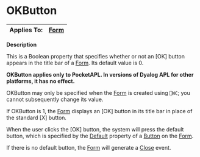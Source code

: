 




<h1 class="heading"><span class="name">OKButton</span></h1>

| Applies To: | [Form](./form.md) |
| --- | ---  |


**Description**


This is a Boolean property that specifies whether or not an [OK] button appears in the title bar of a [Form](./form.md). Its default value is 0.



**OKButton applies only to PocketAPL. In versions of Dyalog APL for other platforms, it has no effect.**


OKButton may only be specified when the [Form](./form.md) is created using `⎕WC`; you cannot subsequently change its value.


If OKButton is 1, the [Form](./form.md) displays an [OK]  button in its title bar in place of the standard [X] button.


When the user clicks the [OK] button, the system will press the default button, which is specified by the [Default](default.md) property of a [Button](./button.md) on the [Form](./form.md).


If there is no default button, the [Form](./form.md) will generate a [Close](./close.md) event.


